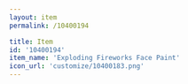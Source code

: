 ```yaml
---
layout: item
permalink: /10400194

title: Item
id: '10400194'
item_name: 'Exploding Fireworks Face Paint'
icon_url: 'customize/10400183.png'
---
```


